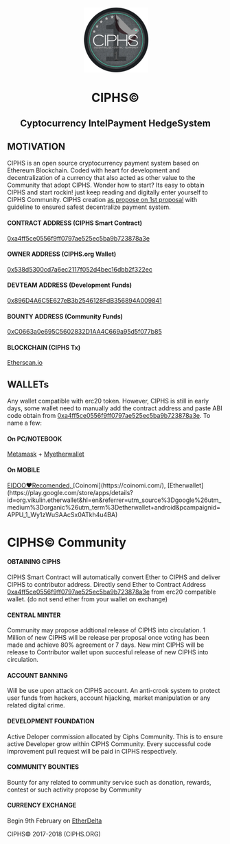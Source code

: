 <p align="center">
  <img src="https://github.com/ciphs/website/blob/master/image/CIPHS_150x150.png?raw=true" alt="CIPHS©"/>
</p>

<h1 align="center">
CIPHS©
</h1>
<h2 align="center">
Cyptocurrency IntelPayment HedgeSystem
</h2>

## MOTIVATION
CIPHS is an open source cryptocurrency payment system based on Ethereum Blockchain. Coded with heart for development and decentralization of a currency that also acted as other value to the Community that adopt CIPHS. Wonder how to start? Its easy to obtain CIPHS and start rockin! just keep reading and digitally enter yourself to CIPHS Community. CIPHS creation [as propose on 1st proposal](https://github.com/ciphs/cryptocurrency/blob/master/README.proposal.md) with guideline to ensured safest decentralize payment system.

#### CONTRACT ADDRESS (CIPHS Smart Contract)
[0xa4ff5ce0556f9ff0797ae525ec5ba9b723878a3e](https://etherscan.io/address/0xa4ff5ce0556f9ff0797ae525ec5ba9b723878a3e)

#### OWNER ADDRESS (CIPHS.org Wallet)
[0x538d5300cd7a6ec2117f052d4bec16dbb2f322ec](https://etherscan.io/address/0x538d5300cd7a6ec2117f052d4bec16dbb2f322ec)

#### DEVTEAM ADDRESS (Development Funds)
[0x896D4A6C5E627eB3b2546128FdB356894A009841](https://etherscan.io/address/0x896d4a6c5e627eb3b2546128fdb356894a009841)

#### BOUNTY ADDRESS (Community Funds)
[0xC0663a0e695C5602832D1AA4C669a95d5f077b85](https://etherscan.io/address/0xc0663a0e695c5602832d1aa4c669a95d5f077b85)

#### BLOCKCHAIN (CIPHS Tx)
[Etherscan.io](https://etherscan.io/address/0xa4ff5ce0556f9ff0797ae525ec5ba9b723878a3e)

## WALLETs
Any wallet compatible with erc20 token. However, CIPHS is still in early days, some wallet need to manually add the contract address and paste ABI code obtain from [0xa4ff5ce0556f9ff0797ae525ec5ba9b723878a3e](https://etherscan.io/address/0xa4ff5ce0556f9ff0797ae525ec5ba9b723878a3e). To name a few:
#### On PC/NOTEBOOK
[Metamask](https://metamask.io/) + [Myetherwallet](https://www.myetherwallet.com/)
#### On MOBILE
<p align="left">
<a href="https://eidoo.io/app/">
EIDOO♥Recomended,
</a>
[Coinomi](https://coinomi.com/), [Etherwallet](https://play.google.com/store/apps/details?id=org.vikulin.etherwallet&hl=en&referrer=utm_source%3Dgoogle%26utm_medium%3Dorganic%26utm_term%3Detherwallet+android&pcampaignid=APPU_1_Wy1zWuSAAcSx0ATkh4u4BA)

# CIPHS© Community
#### OBTAINING CIPHS
CIPHS Smart Contract will automatically convert Ether to CIPHS and deliver CIPHS to contributor address. Directly send Ether to Contract Address [0xa4ff5ce0556f9ff0797ae525ec5ba9b723878a3e](https://etherscan.io/address/0xa4ff5ce0556f9ff0797ae525ec5ba9b723878a3e) from erc20 compatible wallet. (do not send ether from your wallet on exchange)

#### CENTRAL MINTER
Community may propose addtional release of CIPHS into circulation. 1 Million of new CIPHS will be release per proposal once voting has been made and achieve 80% agreement or 7 days. New mint CIPHS will be release to Contributor wallet upon succesful release of new CIPHS into circulation.

#### ACCOUNT BANNING
Will be use upon attack on CIPHS account. An anti-crook system to protect user funds from hackers, account hijacking, market manipulation or any related digital crime.

#### DEVELOPMENT FOUNDATION
Active Deloper commission allocated by Ciphs Community. This is to ensure active Developer grow within CIPHS Community. Every successful code improvement pull request will be paid in CIPHS respectively. 

#### COMMUNITY BOUNTIES
Bounty for any related to community service such as donation, rewards, contest or such activity propose by Community 

#### CURRENCY EXCHANGE
Begin 9th February on [EtherDelta](http://bit.ly/ciphs-eth)


CIPHS© 2017-2018 (CIPHS.ORG)
